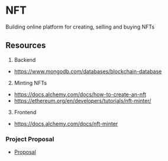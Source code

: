 # NFT
Building online platform for creating, selling and buying NFTs

## Resources

1. Backend
  - https://www.mongodb.com/databases/blockchain-database
 
2. Minting NFTs
  - https://docs.alchemy.com/docs/how-to-create-an-nft
  - https://ethereum.org/en/developers/tutorials/nft-minter/
  
3. Frontend
  - https://docs.alchemy.com/docs/nft-minter


### Project Proposal
  - [Proposal](https://docs.google.com/document/d/1dvKar_lhaB3g4sHwgAA4LA7NXsdTGUvFuMlz33741ts/edit?usp=sharing)
